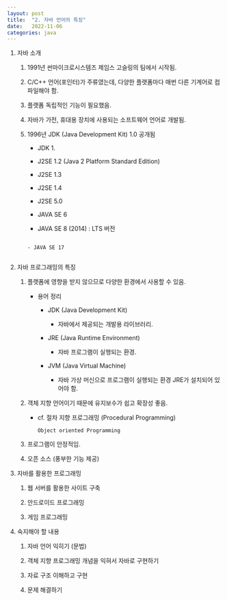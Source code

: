 ```yaml
---
layout: post
title:  "2. 자바 언어의 특징"
date:   2022-11-06
categories: java
---
```

1. 자바 소개

    1) 1991년 썬마이크로시스템즈 제임스 고슬링의 팀에서 시작됨.

    2) C/C++ 언어(포인터)가 주류였는데, 다양한 플랫폼마다 매번 다른 기계어로 컴파일해야 함.

    3) 플랫폼 독립적인 기능이 필요했음.

    4) 자바가 가전, 휴대용 장치에 사용되는 소프트웨어 언어로 개발됨.

    5) 1996년 JDK (Java Development Kit) 1.0 공개됨

        - JDK 1.
        
        - J2SE 1.2 (Java 2 Platform Standard Edition)

        - J2SE 1.3

        - J2SE 1.4

        - J2SE 5.0

        - JAVA SE 6

        - JAVA SE 8 (2014) : LTS 버전

        ~~~~~~~~

        - JAVA SE 17


2. 자바 프로그래밍의 특징

    1) 플랫폼에 영향을 받지 않으므로 다양한 환경에서 사용할 수 있음.

        - 용어 정리

            - JDK (Java Development Kit)

                - 자바에서 제공되는 개발용 라이브러리.

            - JRE (Java Runtime Environment)

                - 자바 프로그램이 실행되는 환경.

            - JVM (Java Virtual Machine)

                - 자바 가상 머신으로 프로그램이 실행되는 환경 JRE가
                  설치되어 있어야 함.

    2) 객체 지향 언어이기 때문에 유지보수가 쉽고 확장성 좋음.

        - cf. 절차 지향 프로그래밍 (Procedural Programming)

              Object oriented Programming

    3) 프로그램이 안정적임.

    4) 오픈 소스 (풍부한 기능 제공)

3. 자바를 활용한 프로그래밍

    1) 웹 서버를 활용한 사이트 구축

    2) 안드로이드 프로그래밍

    3) 게임 프로그래밍

4. 숙지해야 할 내용

    1) 자바 언어 익히기 (문법)

    2) 객체 지향 프로그래밍 개념을 익혀서 자바로 구현하기

    3) 자료 구조 이해하고 구현

    4) 문제 해결하기